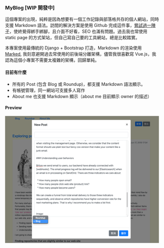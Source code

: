### MyBlog [WIP 開發中]

這個專案的出現，純粹是因為想要有一個工作記錄與部落格共存的個人網站，同時支援 Markdown 語法。訪間的解決方案是使用 Github 完成這件事，[嘗試過一陣子]，使終覺得綁手綁腳，且介面不好看，SEO 也滿有問題。過去我也常使用 static page 的方式架站，但自己寫自己要的工具網站，總是比較踏實。

本專案使用最傳統的 Django + Bootstrap 打造，Markdown 的渲染使用 [Marked], 我刻意避開過去常使用的前後端分離架構，儘管我很喜歡寫 Vue.js，我認為這個小專案不需要太複雜的架構，回歸單純。


#### 目前有什麼

- 所有的 Post (包含 Blog 或 Roundup)，都支援 Markdown 語法顯示。
- 有帳號管理，同一網站可支援多人寫作
- About me 也支援 Markdown 顯示（about me 目前顯示 owner 的描述）

#### Preview

<img src="./preview.png">


[嘗試過一陣子]:https://github.com/yuecen/yuecen.net
[Marked]:https://github.com/markedjs/marked